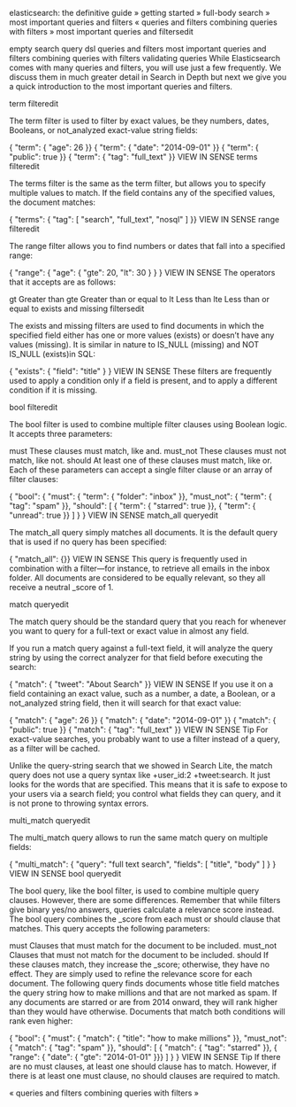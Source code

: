 
elasticsearch: the definitive guide » getting started » full-body search » most important queries and filters
«  queries and filters     combining queries with filters  »
most important queries and filtersedit

empty search
query dsl
queries and filters
most important queries and filters
combining queries with filters
validating queries
While Elasticsearch comes with many queries and filters, you will use just a few frequently. We discuss them in much greater detail in Search in Depth but next we give you a quick introduction to the most important queries and filters.

term filteredit

The term filter is used to filter by exact values, be they numbers, dates, Booleans, or not_analyzed exact-value string fields:

{ "term": { "age":    26           }}
{ "term": { "date":   "2014-09-01" }}
{ "term": { "public": true         }}
{ "term": { "tag":    "full_text"  }}
VIEW IN SENSE
terms filteredit

The terms filter is the same as the term filter, but allows you to specify multiple values to match. If the field contains any of the specified values, the document matches:

{ "terms": { "tag": [ "search", "full_text", "nosql" ] }}
VIEW IN SENSE
range filteredit

The range filter allows you to find numbers or dates that fall into a specified range:

{
    "range": {
        "age": {
            "gte":  20,
            "lt":   30
        }
    }
}
VIEW IN SENSE
The operators that it accepts are as follows:

gt
Greater than
gte
Greater than or equal to
lt
Less than
lte
Less than or equal to
exists and missing filtersedit

The exists and missing filters are used to find documents in which the specified field either has one or more values (exists) or doesn’t have any values (missing). It is similar in nature to IS_NULL (missing) and NOT IS_NULL (exists)in SQL:

{
    "exists":   {
        "field":    "title"
    }
}
VIEW IN SENSE
These filters are frequently used to apply a condition only if a field is present, and to apply a different condition if it is missing.

bool filteredit

The bool filter is used to combine multiple filter clauses using Boolean logic. It accepts three parameters:

must
These clauses must match, like and.
must_not
These clauses must not match, like not.
should
At least one of these clauses must match, like or.
Each of these parameters can accept a single filter clause or an array of filter clauses:

{
    "bool": {
        "must":     { "term": { "folder": "inbox" }},
        "must_not": { "term": { "tag":    "spam"  }},
        "should": [
                    { "term": { "starred": true   }},
                    { "term": { "unread":  true   }}
        ]
    }
}
VIEW IN SENSE
match_all queryedit

The match_all query simply matches all documents. It is the default query that is used if no query has been specified:

{ "match_all": {}}
VIEW IN SENSE
This query is frequently used in combination with a filter—for instance, to retrieve all emails in the inbox folder. All documents are considered to be equally relevant, so they all receive a neutral _score of 1.

match queryedit

The match query should be the standard query that you reach for whenever you want to query for a full-text or exact value in almost any field.

If you run a match query against a full-text field, it will analyze the query string by using the correct analyzer for that field before executing the search:

{ "match": { "tweet": "About Search" }}
VIEW IN SENSE
If you use it on a field containing an exact value, such as a number, a date, a Boolean, or a not_analyzed string field, then it will search for that exact value:

{ "match": { "age":    26           }}
{ "match": { "date":   "2014-09-01" }}
{ "match": { "public": true         }}
{ "match": { "tag":    "full_text"  }}
VIEW IN SENSE
Tip
For exact-value searches, you probably want to use a filter instead of a query, as a filter will be cached.

Unlike the query-string search that we showed in Search Lite, the match query does not use a query syntax like +user_id:2 +tweet:search. It just looks for the words that are specified. This means that it is safe to expose to your users via a search field; you control what fields they can query, and it is not prone to throwing syntax errors.

multi_match queryedit

The multi_match query allows to run the same match query on multiple fields:

{
    "multi_match": {
        "query":    "full text search",
        "fields":   [ "title", "body" ]
    }
}
VIEW IN SENSE
bool queryedit

The bool query, like the bool filter, is used to combine multiple query clauses. However, there are some differences. Remember that while filters give binary yes/no answers, queries calculate a relevance score instead. The bool query combines the _score from each must or should clause that matches. This query accepts the following parameters:

must
Clauses that must match for the document to be included.
must_not
Clauses that must not match for the document to be included.
should
If these clauses match, they increase the _score; otherwise, they have no effect. They are simply used to refine the relevance score for each document.
The following query finds documents whose title field matches the query string how to make millions and that are not marked as spam. If any documents are starred or are from 2014 onward, they will rank higher than they would have otherwise. Documents that match both conditions will rank even higher:

{
    "bool": {
        "must":     { "match": { "title": "how to make millions" }},
        "must_not": { "match": { "tag":   "spam" }},
        "should": [
            { "match": { "tag": "starred" }},
            { "range": { "date": { "gte": "2014-01-01" }}}
        ]
    }
}
VIEW IN SENSE
Tip
If there are no must clauses, at least one should clause has to match. However, if there is at least one must clause, no should clauses are required to match.

«  queries and filters     combining queries with filters  »
